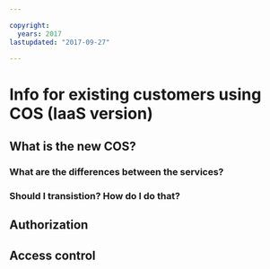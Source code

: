 ```yaml
---

copyright:
  years: 2017
lastupdated: "2017-09-27"

---
```


# Info for existing customers using COS (IaaS version)

## What is the new COS?

### What are the differences between the services?

### Should I transistion?  How do I do that?

## Authorization

## Access control
